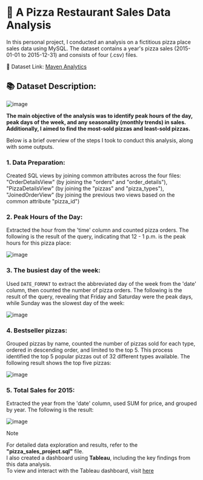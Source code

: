 # 🍕 A Pizza Restaurant Sales Data Analysis

In this personal project, I conducted an analysis on a fictitious pizza place sales data using MySQL. The dataset contains a year's pizza sales (2015-01-01 to 2015-12-31) and consists of four (.csv) files.

🌼 Dataset Link: [Maven Analytics](https://www.mavenanalytics.io/data-playground?search=pizza)

## 📚 Dataset Description:

![image](https://github.com/Su-Jung-Choi/restaurant_sales_analysis/assets/88897881/f0b69bdc-5933-4751-8f74-f5ee1c47f467)



**The main objective of the analysis was to identify peak hours of the day, peak days of the week, and any seasonality (monthly trends) in sales. Additionally, I aimed to find the most-sold pizzas and least-sold pizzas.**

Below is a brief overview of the steps I took to conduct this analysis, along with some outputs.

### 1. Data Preparation:
   Created SQL views by joining common attributes across the four files: "OrderDetailsView" (by joining the "orders" and "order_details"), "PizzaDetailsView" (by joining the "pizzas" and "pizza_types"), "JoinedOrderView" (by joining the previous two views based on the common attribute "pizza_id") 

### 2. Peak Hours of the Day:
   Extracted the hour from the 'time' column and counted pizza orders. The following is the result of the query, indicating that 12 - 1 p.m. is the peak hours for this pizza place:

![image](https://github.com/Su-Jung-Choi/restaurant_sales_analysis/assets/88897881/4f4032e5-cddf-4e53-9452-e306ae6326ab)

### 3. The busiest day of the week:
   Used `DATE_FORMAT` to extract the abbreviated day of the week from the 'date' column, then counted the number of pizza orders. The following is the result of the query, revealing that Friday and Saturday were the peak days, while Sunday was the slowest day of the week:
   
![image](https://github.com/Su-Jung-Choi/restaurant_sales_analysis/assets/88897881/18996d03-0d2f-4e71-b98d-9cc182b103af)

### 4. Bestseller pizzas:
   Grouped pizzas by name, counted the number of pizzas sold for each type, ordered in descending order, and limited to the top 5. This process identified the top 5 popular pizzas out of 32 different types available. The following result shows the top five pizzas:
   
![image](https://github.com/Su-Jung-Choi/restaurant_sales_analysis/assets/88897881/229b9c9d-304a-4b50-9161-811e77a39ef0)

### 5. Total Sales for 2015:
   Extracted the year from the 'date' column, used SUM for price, and grouped by year. The following is the result:
   
![image](https://github.com/Su-Jung-Choi/restaurant_sales_analysis/assets/88897881/fc39a254-6f2b-43ed-acdb-0eeec1282a60)

> [!NOTE]
> For detailed data exploration and results, refer to the **"pizza_sales_project.sql"** file. \
> I also created a dashboard using **Tableau**, including the key findings from this data analysis. \
> To view and interact with the Tableau dashboard, visit [here]([https://public.tableau.com/app/profile/sujung.choi/viz/pizza_sales_17084867876930/Dashboard2](https://public.tableau.com/views/pizza_sales_17100051216020/Dashboard2?:language=en-US&publish=yes&:sid=&:display_count=n&:origin=viz_share_link)https://public.tableau.com/views/pizza_sales_17100051216020/Dashboard2?:language=en-US&publish=yes&:sid=&:display_count=n&:origin=viz_share_link)
